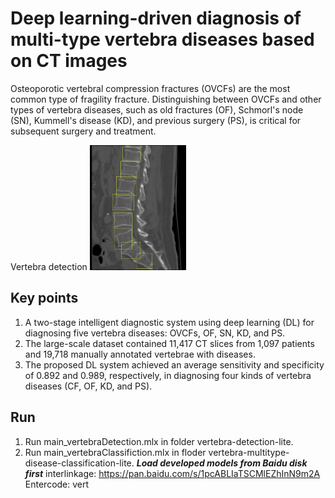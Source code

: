 # Deep learning-driven diagnosis of multi-type vertebra diseases based on CT images
Osteoporotic vertebral compression fractures (OVCFs) are the most common type of fragility fracture. Distinguishing between OVCFs and other types of vertebra diseases, such as old fractures (OF), Schmorl's node (SN), Kummell's disease (KD), and previous surgery (PS), is critical for subsequent surgery and treatment. 

Vertebra detection <img src="vertebra-detection-lite/images_ResultsVisual/4.jpg" height="200px" width="auto">

## Key points
1) A two-stage intelligent diagnostic system using deep learning (DL) for diagnosing five vertebra diseases: OVCFs, OF, SN, KD, and PS.    
2) The large-scale dataset contained 11,417 CT slices from 1,097 patients and 19,718 manually annotated vertebrae with diseases.    
3) The proposed DL system achieved an average sensitivity and specificity of 0.892 and 0.989, respectively, in diagnosing four kinds of vertebra diseases (CF, OF, KD, and PS).  

## Run
1) Run main_vertebraDetection.mlx in folder vertebra-detection-lite.
2) Run main_vertebraClassifiction.mlx in floder vertebra-multitype-disease-classification-lite.
***Load developed models from Baidu disk first***
interlinkage: https://pan.baidu.com/s/1pcABLIaTSCMlEZhInN9m2A      
Entercode: vert        
